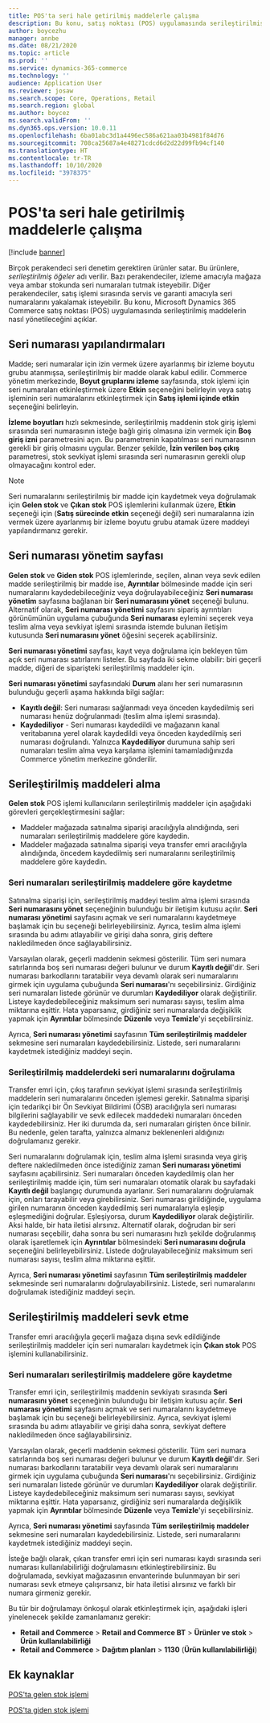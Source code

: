 ```yaml
---
title: POS'ta seri hale getirilmiş maddelerle çalışma
description: Bu konu, satış noktası (POS) uygulamasında serileştirilmiş maddelerin nasıl yönetileceğini açıklar.
author: boycezhu
manager: annbe
ms.date: 08/21/2020
ms.topic: article
ms.prod: ''
ms.service: dynamics-365-commerce
ms.technology: ''
audience: Application User
ms.reviewer: josaw
ms.search.scope: Core, Operations, Retail
ms.search.region: global
ms.author: boycez
ms.search.validFrom: ''
ms.dyn365.ops.version: 10.0.11
ms.openlocfilehash: 6ba01abc3d1a4496ec586a621aa03b4981f84d76
ms.sourcegitcommit: 708ca25687a4e48271cdcd6d2d22d99fb94cf140
ms.translationtype: HT
ms.contentlocale: tr-TR
ms.lasthandoff: 10/10/2020
ms.locfileid: "3978375"
---
```

# <a name="work-with-serialized-items-in-the-pos"></a>POS'ta seri hale getirilmiş maddelerle çalışma

[!include [banner](includes/banner.md)]

Birçok perakendeci seri denetim gerektiren ürünler satar. Bu ürünlere, *serileştirilmiş öğeler* adı verilir. Bazı perakendeciler, izleme amacıyla mağaza veya ambar stokunda seri numaraları tutmak isteyebilir. Diğer perakendeciler, satış işlemi sırasında servis ve garanti amacıyla seri numaralarını yakalamak isteyebilir. Bu konu, Microsoft Dynamics 365 Commerce satış noktası (POS) uygulamasında serileştirilmiş maddelerin nasıl yönetileceğini açıklar.

## <a name="serial-number-configurations"></a>Seri numarası yapılandırmaları

Madde; seri numaralar için izin vermek üzere ayarlanmış bir izleme boyutu grubu atanmışsa, serileştirilmiş bir madde olarak kabul edilir. Commerce yönetim merkezinde, **Boyut gruplarını izleme** sayfasında, stok işlemi için seri numaraları etkinleştirmek üzere **Etkin** seçeneğini belirleyin veya satış işleminin seri numaralarını etkinleştirmek için **Satış işlemi içinde etkin** seçeneğini belirleyin.

**İzleme boyutları** hızlı sekmesinde, serileştirilmiş maddenin stok giriş işlemi sırasında seri numarasının isteğe bağlı giriş olmasına izin vermek için **Boş giriş izni** parametresini açın. Bu parametrenin kapatılması seri numarasının gerekli bir giriş olmasını uygular. Benzer şekilde, **İzin verilen boş çıkış** parametresi, stok sevkiyat işlemi sırasında seri numarasının gerekli olup olmayacağını kontrol eder.

> [!NOTE]
> Seri numaralarını serileştirilmiş bir madde için kaydetmek veya doğrulamak için **Gelen stok** ve **Çıkan stok** POS işlemlerini kullanmak üzere, **Etkin** seçeneği için (**Satış sürecinde etkin** seçeneği değil) seri numaralarına izin vermek üzere ayarlanmış bir izleme boyutu grubu atamak üzere maddeyi yapılandırmanız gerekir.

## <a name="serial-number-management-page"></a>Seri numarası yönetim sayfası

**Gelen stok** ve **Giden stok** POS işlemlerinde, seçilen, alınan veya sevk edilen madde serileştirilmiş bir madde ise, **Ayrıntılar** bölmesinde madde için seri numaralarını kaydedebileceğiniz veya doğrulayabileceğiniz **Seri numarası yönetim** sayfasına bağlanan bir **Seri numarasını yönet** seçeneği bulunu. Alternatif olarak, **Seri numarası yönetimi** sayfasını sipariş ayrıntıları görünümünün uygulama çubuğunda **Seri numarası** eylemini seçerek veya teslim alma veya sevkiyat işlemi sırasında istemde bulunan iletişim kutusunda **Seri numarasını yönet** öğesini seçerek açabilirsiniz. 

**Seri numarası yönetimi** sayfası, kayıt veya doğrulama için bekleyen tüm açık seri numarası satırlarını listeler. Bu sayfada iki sekme olabilir: biri geçerli madde, diğeri de siparişteki serileştirilmiş maddeler için.

**Seri numarası yönetimi** sayfasındaki **Durum** alanı her seri numarasının bulunduğu geçerli aşama hakkında bilgi sağlar:

- **Kayıtlı değil**: Seri numarası sağlanmadı veya önceden kaydedilmiş seri numarası henüz doğrulanmadı (teslim alma işlemi sırasında).
- **Kaydediliyor** - Seri numarası kaydedildi ve mağazanın kanal veritabanına yerel olarak kaydedildi veya önceden kaydedilmiş seri numarası doğrulandı. Yalnızca **Kaydediliyor** durumuna sahip seri numaraları teslim alma veya karşılama işlemini tamamladığınızda Commerce yönetim merkezine gönderilir.

## <a name="receive-serialized-items"></a>Serileştirilmiş maddeleri alma

**Gelen stok** POS işlemi kullanıcıların serileştirilmiş maddeler için aşağıdaki görevleri gerçekleştirmesini sağlar:

- Maddeler mağazada satınalma siparişi aracılığıyla alındığında, seri numaraları serileştirilmiş maddelere göre kaydedin.
- Maddeler mağazada satınalma siparişi veya transfer emri aracılığıyla alındığında, öncedem kaydedilmiş seri numaralarını serileştirilmiş maddelere göre kaydedin.

### <a name="register-serial-numbers-against-serialized-items"></a>Seri numaraları serileştirilmiş maddelere göre kaydetme

Satınalma siparişi için, serileştirilmiş maddeyi teslim alma işlemi sırasında **Seri numarasını yönet** seçeneğinin bulunduğu bir iletişim kutusu açılır. **Seri numarası yönetimi** sayfasını açmak ve seri numaralarını kaydetmeye başlamak için bu seçeneği belirleyebilirsiniz. Ayrıca, teslim alma işlemi sırasında bu adımı atlayabilir ve girişi daha sonra, giriş deftere nakledilmeden önce sağlayabilirsiniz.

Varsayılan olarak, geçerli maddenin sekmesi gösterilir. Tüm seri numara satırlarında boş seri numarası değeri bulunur ve durum **Kayıtlı değil**'dir. Seri numarası barkodlarını taratabilir veya devamlı olarak seri numaralarını girmek için uygulama çubuğunda **Seri numarası**'nı seçebilirsiniz. Girdiğiniz seri numaraları listede görünür ve durumları **Kaydediliyor** olarak değiştirilir. Listeye kaydedebileceğiniz maksimum seri numarası sayısı, teslim alma miktarına eşittir. Hata yaparsanız, girdiğiniz seri numaralarda değişiklik yapmak için **Ayrıntılar** bölmesinde **Düzenle** veya **Temizle**'yi seçebilirsiniz.

Ayrıca, **Seri numarası yönetimi** sayfasının **Tüm serileştirilmiş maddeler** sekmesine seri numaraları kaydedebilirsiniz. Listede, seri numaralarını kaydetmek istediğiniz maddeyi seçin.

### <a name="validate-serial-numbers-on-serialized-items"></a>Serileştirilmiş maddelerdeki seri numaralarını doğrulama

Transfer emri için, çıkış tarafının sevkiyat işlemi sırasında serileştirilmiş maddelerin seri numaralarını önceden işlemesi gerekir. Satınalma siparişi için tedarikçi bir Ön Sevkiyat Bildirimi (ÖSB) aracılığıyla seri numarası bilgilerini sağlayabilir ve sevk edilecek maddedeki numaraları önceden kaydedebilirsiniz. Her iki durumda da, seri numaraları girişten önce bilinir. Bu nedenle, gelen tarafta, yalnızca almanız beklenenleri aldığınızı doğrulamanız gerekir.

Seri numaralarını doğrulamak için, teslim alma işlemi sırasında veya giriş deftere nakledilmeden önce istediğiniz zaman **Seri numarası yönetimi** sayfasını açabilirsiniz. Seri numaraları önceden kaydedilmiş olan her serileştirilmiş madde için, tüm seri numaraları otomatik olarak bu sayfadaki **Kayıtlı değil** başlangıç durumunda ayarlanır. Seri numaralarını doğrulamak için, onları tarayabilir veya girebilirsiniz. Seri numarası girildiğinde, uygulama girilen numaranın önceden kaydedilmiş seri numaralarıyla eşleşip eşleşmediğini doğrular. Eşleşiyorsa, durum **Kaydediliyor** olarak değiştirilir. Aksi halde, bir hata iletisi alırsınız. Alternatif olarak, doğrudan bir seri numarası seçebilir, daha sonra bu seri numarasını hızlı şekilde doğrulanmış olarak işaretlemek için **Ayrıntılar** bölmesindeki **Seri numarasını doğrula** seçeneğini belirleyebilirsiniz. Listede doğrulayabileceğiniz maksimum seri numarası sayısı, teslim alma miktarına eşittir.

Ayrıca, **Seri numarası yönetimi** sayfasının **Tüm serileştirilmiş maddeler** sekmesinde seri numaralarını doğrulayabilirsiniz. Listede, seri numaralarını doğrulamak istediğiniz maddeyi seçin.

## <a name="ship-serialized-items"></a>Serileştirilmiş maddeleri sevk etme

Transfer emri aracılığıyla geçerli mağaza dışına sevk edildiğinde serileştirilmiş maddeler için seri numaraları kaydetmek için **Çıkan stok** POS işlemini kullanabilirsiniz.

### <a name="register-serial-numbers-against-serialized-items"></a>Seri numaraları serileştirilmiş maddelere göre kaydetme

Transfer emri için, serileştirilmiş maddenin sevkiyatı sırasında **Seri numarasını yönet** seçeneğinin bulunduğu bir iletişim kutusu açılır. **Seri numarası yönetimi** sayfasını açmak ve seri numaralarını kaydetmeye başlamak için bu seçeneği belirleyebilirsiniz. Ayrıca, sevkiyat işlemi sırasında bu adımı atlayabilir ve girişi daha sonra, sevkiyat deftere nakledilmeden önce sağlayabilirsiniz.

Varsayılan olarak, geçerli maddenin sekmesi gösterilir. Tüm seri numara satırlarında boş seri numarası değeri bulunur ve durum **Kayıtlı değil**'dir. Seri numarası barkodlarını taratabilir veya devamlı olarak seri numaralarını girmek için uygulama çubuğunda **Seri numarası**'nı seçebilirsiniz. Girdiğiniz seri numaraları listede görünür ve durumları **Kaydediliyor** olarak değiştirilir. Listeye kaydedebileceğiniz maksimum seri numarası sayısı, sevkiyat miktarına eşittir. Hata yaparsanız, girdiğiniz seri numaralarda değişiklik yapmak için **Ayrıntılar** bölmesinde **Düzenle** veya **Temizle**'yi seçebilirsiniz.

Ayrıca, **Seri numarası yönetimi** sayfasında **Tüm serileştirilmiş maddeler** sekmesine seri numaraları kaydedebilirsiniz. Listede, seri numaralarını kaydetmek istediğiniz maddeyi seçin.

İsteğe bağlı olarak, çıkan transfer emri için seri numarası kaydı sırasında seri numarası kullanılabilirliği doğrulamasını etkinleştirebilirsiniz. Bu doğrulamada, sevkiyat mağazasının envanterinde bulunmayan bir seri numarası sevk etmeye çalışırsanız, bir hata iletisi alırsınız ve farklı bir numara girmeniz gerekir.

Bu tür bir doğrulamayı önkoşul olarak etkinleştirmek için, aşağıdaki işleri yinelenecek şekilde zamanlamanız gerekir:

- **Retail and Commerce** > **Retail and Commerce BT** > **Ürünler ve stok** > **Ürün kullanılabilirliği**
- **Retail and Commerce** > **Dağıtım planları** > **1130** (**Ürün kullanılabilirliği**)

## <a name="additional-resources"></a>Ek kaynaklar

[POS'ta gelen stok işlemi](https://docs.microsoft.com/dynamics365/commerce/pos-inbound-inventory-operation)

[POS'ta giden stok işlemi](https://docs.microsoft.com/dynamics365/commerce/pos-outbound-inventory-operation)
